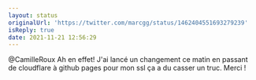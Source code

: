 ```yaml
---
layout: status
originalUrl: 'https://twitter.com/marcgg/status/1462404551693279239'
isReply: true
date: 2021-11-21 12:56:29
---
```


@CamilleRoux Ah en effet! J'ai lancé un changement ce matin en passant de cloudflare à github pages pour mon ssl ça a du casser un truc. Merci !
